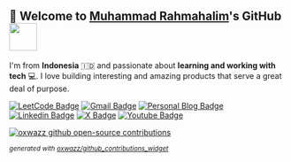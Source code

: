 

## 👋 Welcome to [Muhammad Rahmahalim](https://github.com/oxwazz "Helloooo Halim is here 😸😸")'s GitHub <img src="https://media.giphy.com/media/VgCDAzcKvsR6OM0uWg/giphy.gif" width="50">

I'm from **Indonesia** 🇮🇩 and passionate about **learning and working with tech** 💻. I love building interesting and amazing products that serve a great deal of purpose.

[//]:[![wakatime](https://wakatime.com/badge/user/018d78a5-e840-49c7-9f5d-e91c07733228.svg?refresh-cache=1741051456184&style=flat-square)](https://wakatime.com/@018d78a5-e840-49c7-9f5d-e91c07733228)
[![LeetCode Badge](https://img.shields.io/badge/-LeetCode-e59013?style=flat-square&logo=LeetCode&logoColor=white)](https://leetcode.com/u/oxwazz/ "Halim's LeetCode")
[![Gmail Badge](https://img.shields.io/badge/-Gmail-d14836?style=flat-square&logo=Gmail&logoColor=white)](mailto:muhammad.rahmahalim@gmail.com "Halim's Gmail")
[![Personal Blog Badge](https://img.shields.io/badge/Personal%20Blog-32a852?style=flat-square&logo=astro&logoColor=white)](https://oxwazz.com/ "Halim's Personal Blog")
[![Linkedin Badge](https://img.shields.io/badge/-LinkedIn-blue?style=flat-square&logo=Linkedin&logoColor=white)](https://www.linkedin.com/in/oxwazz/ "Halim's Linkedin")
[![X Badge](https://img.shields.io/badge/Twitter-000000?style=flat-square&logo=x&logoColor=white)](https://x.com/oxwazz "Halim's X")
[![Youtube Badge](https://img.shields.io/badge/Youtube-d14836?style=flat-square&logo=youtube&logoColor=white)](https://www.youtube.com/@oxwazz "Halim's Youtube")

[//]:<a href="#">
[//]:  <img alt="cat" align="right" src="https://media.giphy.com/media/VbnUQpnihPSIgIXuZv/giphy-downsized.gif" width="44.5%" />
[//]:</a>

<a href="#">
  <picture>
    <source media="(prefers-color-scheme: dark)" srcset="https://github-contributions-widget.oxwazz.com/oxwazz?refresh-cache=1745458692124&states=MERGED&theme=dark">
    <source media="(prefers-color-scheme: light)" srcset="https://github-contributions-widget.oxwazz.com/oxwazz?refresh-cache=1745458692124&states=MERGED">
    <img alt="oxwazz github open-source contributions" src="https://github-contributions-widget.oxwazz.com/oxwazz?refresh-cache=1745458692124&states=MERGED">
  </picture>
</a>

<sup>_generated with [oxwazz/github_contributions_widget](https://github.com/oxwazz/github_contributions_widget)_</sup>

[//]:<a href="#">
[//]:  <img alt="oxwazz leetcode stats" src="https://leetcard.jacoblin.cool/oxwazz?refresh-cache=1745458692124&theme=light&font=Roboto" width="55%" />
[//]:</a>
